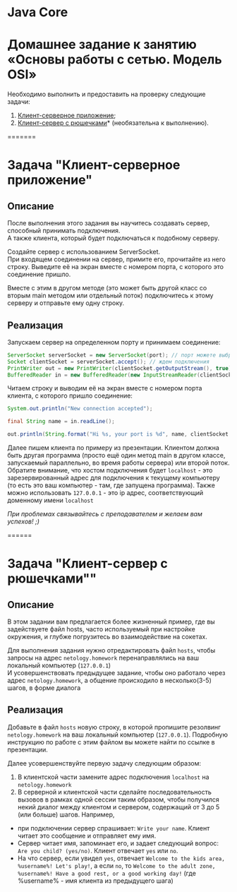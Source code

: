 # Java Core
# Домашнее задание к занятию «Основы работы с сетью. Модель OSI»

Необходимо выполнить и предоставить на проверку следующие задачи:

1. [Клиент-серверное приложение](#point_1);
2. [Клиент-сервер с рюшечками](#point_2)* (необязательна к выполнению).

=======

# <a name="point_1">Задача "Клиент-серверное приложение"</a>

## Описание
После выполнения этого задания вы научитесь создавать сервер, способный принимать подключения.  
А также клиента, который будет подключаться к подобному серверу.

Создайте сервер с использованием ServerSocket.   
При входящем соединении на сервер, примите его, прочитайте из него строку. Выведите её на экран вместе с номером порта, с которого это соединение пришло.

Вместе с этим в другом методе (это может быть другой класс со вторым main методом или отдельный поток) подключитесь к этому серверу и отправьте ему одну строку.

## Реализация
Запускаем сервер на определенном порту и принимаем соединение:

```java
ServerSocket serverSocket = new ServerSocket(port); // порт можете выбрать любой в доступном диапазоне 0-65536. Но чтобы не нарваться на уже занятый - рекомендуем использовать около 8080
Socket clientSocket = serverSocket.accept(); // ждем подключения
PrintWriter out = new PrintWriter(clientSocket.getOutputStream(), true);
BufferedReader in = new BufferedReader(new InputStreamReader(clientSocket.getInputStream()));
```

Читаем строку и выводим её на экран вместе с номером порта клиента, с которого пришло соединение:

```java
System.out.println("New connection accepted");

final String name = in.readLine();

out.println(String.format("Hi %s, your port is %d", name, clientSocket.getPort()));
```

Далее пишем клиента по примеру из презентации. Клиентом должна быть другая программа (просто ещё один метод main в другом классе, запускаемый параллельно, во время работы сервера) или второй поток. Обратите внимание, что хостом подключения будет `localhost` - это зарезервированный адрес для подключения к текущему компьютеру (то есть это ваш компьютер - там, где запущена программа). Также можно использовать `127.0.0.1` - это ip адрес, соответствующий доменному имени `localhost`

*При проблемах связывайтесь с преподавателем и желаем вам успехов! ;)*

======

# <a name="point_2">Задача "Клиент-сервер с рюшечками""</a>

## Описание
В этом задании вам предлагается более жизненный пример, где вы задействуете файл hosts, часто используемый при настройке окружения, и глубже погрузитесь во взаимодействие на сокетах.

Для выполнения задания нужно отредактировать файл `hosts`, чтобы запросы на адрес `netology.homework` перенаправлялись на ваш локальный компьютер (`127.0.0.1`)  
И усовершенствовать предыдущее задание, чтобы оно работало через адрес `netology.homework`, а общение происходило в несколько(3-5) шагов, в форме диалога

## Реализация
Добавьте в файл `hosts` новую строку, в которой пропишите резолвинг `netology.homework` на ваш локальный компьютер (`127.0.0.1`). Подробную инструкцию по работе с этим файлом вы можете найти по ссылке в презентации.

Далее усовершенствуйте первую задачу следующим образом:
1. В клиентской части замените адрес подключения `localhost` на `netology.homework`
2. В серверной и клиентской части сделайте последовательность вызовов в рамках одной сессии таким образом, чтобы получился некий диалог между клиентом и сервером, содержащий от 3 до 5 (или больше) шагов. Например,
- при подключении сервер спрашивает: `Write your name`. Клиент читает это сообщение и отправляет ему имя.
- Сервер читает имя, запоминает его, и задает следующий вопрос: `Are you child? (yes/no)`. Клиент отвечает `yes` или `no`.
- На что сервер, если увидел `yes`, отвечает `Welcome to the kids area, %username%! Let's play!`, а если `no`, то `Welcome to the adult zone, %username%! Have a good rest, or a good working day!` (где %username% - имя клиента из предыдущего шага)